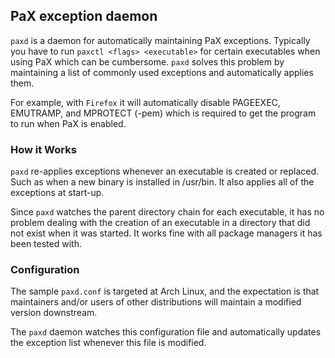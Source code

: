 PaX exception daemon 
---

`paxd` is a daemon for automatically maintaining PaX exceptions.
Typically you have to run `paxctl <flags> <executable>` for certain
executables when using PaX which can be cumbersome. `paxd` solves this
problem by maintaining a list of commonly used exceptions and
automatically applies them.

For example, with `Firefox` it will automatically disable PAGEEXEC,
EMUTRAMP, and MPROTECT (-pem) which is required to get the program to
run when PaX is enabled.

### How it Works

`paxd` re-applies exceptions whenever an executable is created or
replaced. Such as when a new binary is installed in /usr/bin. It also
applies all of the exceptions at start-up.

Since `paxd` watches the parent directory chain for each executable, it
has no problem dealing with the creation of an executable in a directory
that did not exist when it was started. It works fine with all package
managers it has been tested with.

### Configuration

The sample `paxd.conf` is targeted at Arch Linux, and the expectation is
that maintainers and/or users of other distributions will maintain a
modified version downstream.

The `paxd` daemon watches this configuration file and automatically
updates the exception list whenever this file is modified.
